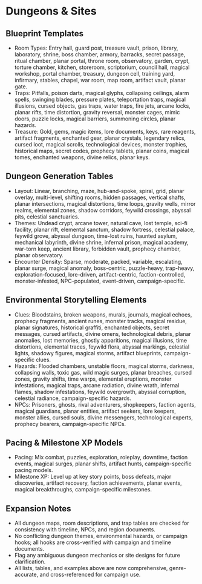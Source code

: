 # Dungeons & Sites

## Blueprint Templates
- Room Types: Entry hall, guard post, treasure vault, prison, library, laboratory, shrine, boss chamber, armory, barracks, secret passage, ritual chamber, planar portal, throne room, observatory, garden, crypt, torture chamber, kitchen, storeroom, scriptorium, council hall, magical workshop, portal chamber, treasury, dungeon cell, training yard, infirmary, stables, chapel, war room, map room, artifact vault, planar gate.
- Traps: Pitfalls, poison darts, magical glyphs, collapsing ceilings, alarm spells, swinging blades, pressure plates, teleportation traps, magical illusions, cursed objects, gas traps, water traps, fire jets, arcane locks, planar rifts, time distortion, gravity reversal, monster cages, mimic doors, puzzle locks, magical barriers, summoning circles, planar hazards.
- Treasure: Gold, gems, magic items, lore documents, keys, rare reagents, artifact fragments, enchanted gear, planar crystals, legendary relics, cursed loot, magical scrolls, technological devices, monster trophies, historical maps, secret codes, prophecy tablets, planar coins, magical tomes, enchanted weapons, divine relics, planar keys.

## Dungeon Generation Tables
- Layout: Linear, branching, maze, hub-and-spoke, spiral, grid, planar overlay, multi-level, shifting rooms, hidden passages, vertical shafts, planar intersections, magical distortions, time loops, gravity wells, mirror realms, elemental zones, shadow corridors, feywild crossings, abyssal pits, celestial sanctuaries.
- Themes: Undead crypt, arcane tower, natural cave, lost temple, sci-fi facility, planar rift, elemental sanctum, shadow fortress, celestial palace, feywild grove, abyssal dungeon, time-lost ruins, haunted asylum, mechanical labyrinth, divine shrine, infernal prison, magical academy, war-torn keep, ancient library, forbidden vault, prophecy chamber, planar observatory.
- Encounter Density: Sparse, moderate, packed, variable, escalating, planar surge, magical anomaly, boss-centric, puzzle-heavy, trap-heavy, exploration-focused, lore-driven, artifact-centric, faction-controlled, monster-infested, NPC-populated, event-driven, campaign-specific.

## Environmental Storytelling Elements
- Clues: Bloodstains, broken weapons, murals, journals, magical echoes, prophecy fragments, ancient runes, monster tracks, magical residue, planar signatures, historical graffiti, enchanted objects, secret messages, cursed artifacts, divine omens, technological debris, planar anomalies, lost memories, ghostly apparitions, magical illusions, time distortions, elemental traces, feywild flora, abyssal markings, celestial lights, shadowy figures, magical storms, artifact blueprints, campaign-specific clues.
- Hazards: Flooded chambers, unstable floors, magical storms, darkness, collapsing walls, toxic gas, wild magic surges, planar breaches, cursed zones, gravity shifts, time warps, elemental eruptions, monster infestations, magical traps, arcane radiation, divine wrath, infernal flames, shadow infestations, feywild overgrowth, abyssal corruption, celestial radiance, campaign-specific hazards.
- NPCs: Prisoners, ghosts, rival adventurers, shopkeepers, faction agents, magical guardians, planar entities, artifact seekers, lore keepers, monster allies, cursed souls, divine messengers, technological experts, prophecy bearers, campaign-specific NPCs.

## Pacing & Milestone XP Models
- Pacing: Mix combat, puzzles, exploration, roleplay, downtime, faction events, magical surges, planar shifts, artifact hunts, campaign-specific pacing models.
- Milestone XP: Level up at key story points, boss defeats, major discoveries, artifact recovery, faction achievements, planar events, magical breakthroughs, campaign-specific milestones.

## Expansion Notes
- All dungeon maps, room descriptions, and trap tables are checked for consistency with timeline, NPCs, and region documents.
- No conflicting dungeon themes, environmental hazards, or campaign hooks; all hooks are cross-verified with campaign and timeline documents.
- Flag any ambiguous dungeon mechanics or site designs for future clarification.
- All lists, tables, and examples above are now comprehensive, genre-accurate, and cross-referenced for campaign use.

